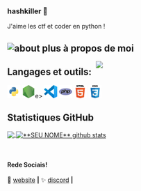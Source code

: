### hashkiller 👋

J'aime les ctf et coder en python !

## <img width="45" alt="about" src="https://raw.github.com/elizarov/elizarov/master/about.png"> plus à propos de moi

<img align="right" width="300" src="https://i2.wp.com/allhtaccess.info/wp-content/uploads/2018/03/programming.gif?fit=1281%2C716&ssl=1" />

## **Langages et outils:**  

<code><img height="30" src="https://raw.githubusercontent.com/github/explore/80688e429a7d4ef2fca1e82350fe8e3517d3494d/topics/python/python.png"></code>
<code><img height="30" src="https://raw.githubusercontent.com/github/explore/80688e429a7d4ef2fca1e82350fe8e3517d3494d/topics/nodejs/nodejs.png"></code>e>
<code><img height="30" src="https://raw.githubusercontent.com/github/explore/80688e429a7d4ef2fca1e82350fe8e3517d3494d/topics/visual-studio-code/visual-studio-code.png"></code>
<code><img height="30" src="https://raw.githubusercontent.com/github/explore/80688e429a7d4ef2fca1e82350fe8e3517d3494d/topics/php/php.png"></code>
<code><img height="30" src="https://raw.githubusercontent.com/github/explore/80688e429a7d4ef2fca1e82350fe8e3517d3494d/topics/html/html.png"></code>
<code><img height="30" src="https://raw.githubusercontent.com/github/explore/80688e429a7d4ef2fca1e82350fe8e3517d3494d/topics/css/css.png"></code>


## **Statistiques GitHub**

<a href="https://github.com/hashkiller">
  <img align="center" src="https://github-readme-stats.vercel.app/api/top-langs/?username=hashkiller&theme=dracula&hide_langs_below=1" />
</a>

<a href="https://github.com/hashkiller">
 <img align="center" src="https://github-readme-stats.vercel.app/api?username=hashkiller&show_icons=true&theme=dracula&line_height=27" alt="**SEU NOME** github stats"/>
</a>

[website]: https://hackinghub.xyz
[discord]: https//dsc.gg/hackinghub
<br>

#### Rede Sociais!

🏡 [website][website] **|** 
✨ [discord][website] **|**
